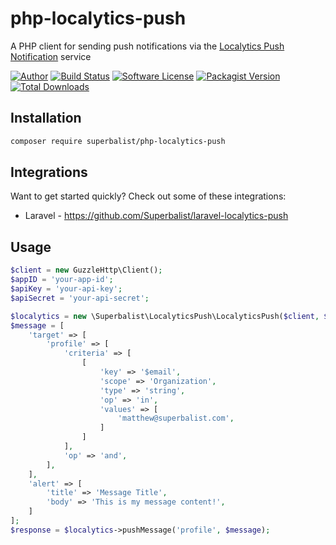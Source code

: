 # php-localytics-push

A PHP client for sending push notifications via the [Localytics Push Notification](https://www.localytics.com/features/push-messaging/) service

[![Author](http://img.shields.io/badge/author-@superbalist-blue.svg?style=flat-square)](https://twitter.com/superbalist)
[![Build Status](https://img.shields.io/travis/Superbalist/php-localytics-push/master.svg?style=flat-square)](https://travis-ci.org/Superbalist/php-localytics-push)
[![Software License](https://img.shields.io/badge/license-MIT-brightgreen.svg?style=flat-square)](LICENSE)
[![Packagist Version](https://img.shields.io/packagist/v/superbalist/php-localytics-push.svg?style=flat-square)](https://packagist.org/packages/superbalist/php-localytics-push)
[![Total Downloads](https://img.shields.io/packagist/dt/superbalist/php-localytics-push.svg?style=flat-square)](https://packagist.org/packages/superbalist/php-localytics-push)


## Installation

```bash
composer require superbalist/php-localytics-push
```

## Integrations

Want to get started quickly? Check out some of these integrations:

* Laravel - https://github.com/Superbalist/laravel-localytics-push

## Usage

```php
$client = new GuzzleHttp\Client();
$appID = 'your-app-id';
$apiKey = 'your-api-key';
$apiSecret = 'your-api-secret';

$localytics = new \Superbalist\LocalyticsPush\LocalyticsPush($client, $appID, $apiKey, $apiSecret);
$message = [
    'target' => [
        'profile' => [
            'criteria' => [
                [
                    'key' => '$email',
                    'scope' => 'Organization',
                    'type' => 'string',
                    'op' => 'in',
                    'values' => [
                        'matthew@superbalist.com',
                    ]
                ]
            ],
            'op' => 'and',
        ],
    ],
    'alert' => [
        'title' => 'Message Title',
        'body' => 'This is my message content!',
    ]
];
$response = $localytics->pushMessage('profile', $message);
```
